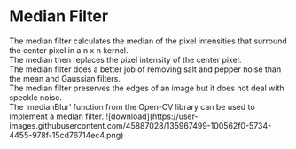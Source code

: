 <h1>Median Filter</h1>
The median filter calculates the median of the pixel intensities that surround the center pixel in a n x n kernel.<br>
The median then replaces the pixel intensity of the center pixel.<br>
The median filter does a better job of removing salt and pepper noise than the mean and Gaussian filters. <br>
The median filter preserves the edges of an image but it does not deal with speckle noise.<br>
The ‘medianBlur’ function from the Open-CV library can be used to implement a median filter.
![download](https://user-images.githubusercontent.com/45887028/135967499-100562f0-5734-4455-978f-15cd76714ec4.png)
